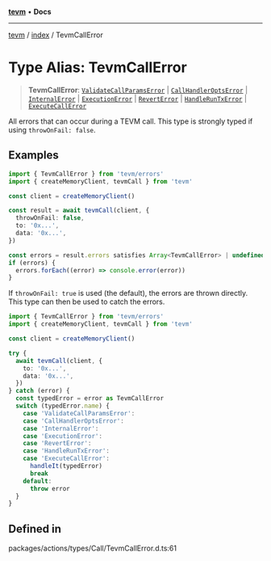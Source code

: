 [**tevm**](../../README.md) • **Docs**

***

[tevm](../../modules.md) / [index](../README.md) / TevmCallError

# Type Alias: TevmCallError

> **TevmCallError**: [`ValidateCallParamsError`](../../actions/type-aliases/ValidateCallParamsError.md) \| [`CallHandlerOptsError`](../../actions/type-aliases/CallHandlerOptsError.md) \| [`InternalError`](../../errors/classes/InternalError.md) \| [`ExecutionError`](../../errors/classes/ExecutionError.md) \| [`RevertError`](../../errors/classes/RevertError.md) \| [`HandleRunTxError`](../../actions/type-aliases/HandleRunTxError.md) \| [`ExecuteCallError`](../../actions/type-aliases/ExecuteCallError.md)

All errors that can occur during a TEVM call.
This type is strongly typed if using `throwOnFail: false`.

## Examples

```typescript
import { TevmCallError } from 'tevm/errors'
import { createMemoryClient, tevmCall } from 'tevm'

const client = createMemoryClient()

const result = await tevmCall(client, {
  throwOnFail: false,
  to: '0x...',
  data: '0x...',
})

const errors = result.errors satisfies Array<TevmCallError> | undefined
if (errors) {
  errors.forEach((error) => console.error(error))
}
```

If `throwOnFail: true` is used (the default), the errors are thrown directly. This type can then be used to catch the errors.

```typescript
import { TevmCallError } from 'tevm/errors'
import { createMemoryClient, tevmCall } from 'tevm'

const client = createMemoryClient()

try {
  await tevmCall(client, {
    to: '0x...',
    data: '0x...',
  })
} catch (error) {
  const typedError = error as TevmCallError
  switch (typedError.name) {
    case 'ValidateCallParamsError':
    case 'CallHandlerOptsError':
    case 'InternalError':
    case 'ExecutionError':
    case 'RevertError':
    case 'HandleRunTxError':
    case 'ExecuteCallError':
      handleIt(typedError)
      break
    default:
      throw error
  }
}
```

## Defined in

packages/actions/types/Call/TevmCallError.d.ts:61

